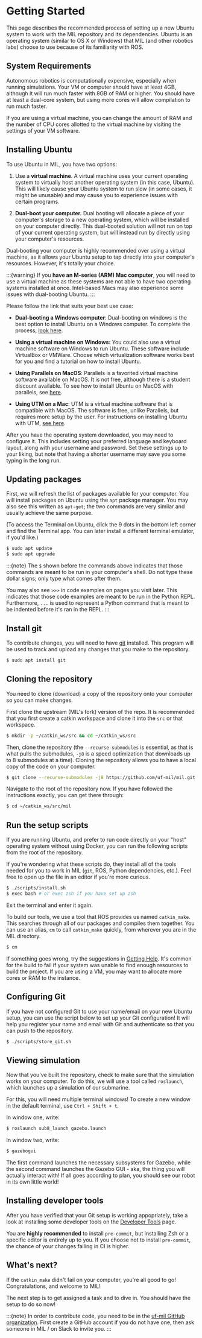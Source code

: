 # Getting Started

This page describes the recommended process of setting up a new Ubuntu system
to work with the MIL repository and its dependencies. Ubuntu is an operating system
(similar to OS X or Windows) that MIL (and other robotics labs) choose to use
because of its familiarity with ROS.

## System Requirements

Autonomous robotics is computationally expensive, especially when running simulations.
Your VM or computer should have at least 4GB, although it will run much faster with
8GB of RAM or higher. You should have at least a dual-core system, but using
more cores will allow compilation to run much faster.

If you are using a virtual machine, you can change the amount of RAM and the
number of CPU cores allotted to the virtual machine by visiting the settings
of your VM software.

## Installing Ubuntu

To use Ubuntu in MIL, you have two options:

1. Use a **virtual machine**. A virtual machine uses your current operating system
to virtually host another operating system (in this case, Ubuntu). This will
likely cause your Ubuntu system to run slow (in some cases, it might be unusable)
and may cause you to experience issues with certain programs.

2. **Dual-boot your computer.** Dual booting will allocate a piece of your computer's
storage to a new operating system, which will be installed on your computer directly.
This dual-booted solution will not run on top of your current operating system, but
will instead run by directly using your computer's resources.

Dual-booting your computer is highly recommended over using a virtual machine,
as it allows your Ubuntu setup to tap directly into your computer's resources.
However, it's totally your choice.

:::{warning}
If you **have an M-series (ARM) Mac computer**, you will need to use a
virtual machine as these systems are not able to have two operating systems installed
at once. Intel-based Macs may also experience some issues with dual-booting Ubuntu.
:::

Please follow the link that suits your best use case:

* **Dual-booting a Windows computer**: Dual-booting on windows is the best option
to install Ubuntu on a Windows computer. To complete the process, [look here](https://help.ubuntu.com/community/WindowsDualBoot).

* **Using a virtual machine on Windows:** You could also use a virtual machine
software on Windows to run Ubuntu. These software include VirtualBox or VMWare.
Choose which virtualization software works best for you and find a tutorial on how
to install Ubuntu.

* **Using Parallels on MacOS**: Parallels is a favorited virtual machine software
available on MacOS. It is not free, although there is a student discount available.
To see how to install Ubuntu on MacOS with parallels, see
[here](https://peterwitham.com/videos/how-to-install-ubuntu-20-04-lts-on-parallels-for-mac/).

* **Using UTM on a Mac**: UTM is a virtual machine software that is compatible with
MacOS. The software is free, unlike Parallels, but requires more setup by the user.
For instructions on installing Ubuntu with UTM,
[see here](https://mac.getutm.app/gallery/ubuntu-20-04).

After you have the operating system downloaded, you may need to configure it.
This includes setting your preferred language and keyboard layout, along with
your username and password. Set these settings up to your liking, but note that
having a shorter username may save you some typing in the long run.

## Updating packages

First, we will refresh the list of packages available for your computer. You
will install packages on Ubuntu using the `apt` package manager. You may also
see this written as `apt-get`; the two commands are very similar and usually
achieve the same purpose.

(To access the Terminal on Ubuntu, click the 9 dots in the bottom left corner
and find the Terminal app. You can later install a different terminal emulator,
if you'd like.)

```bash
$ sudo apt update
$ sudo apt upgrade
```

:::{note}
The `$` shown before the commands above indicates that those commands are meant
to be run in your computer's shell. Do not type these dollar signs; only type
what comes after them.

You may also see `>>>` in code examples on pages you visit later. This indicates
that those code examples are meant to be run in the Python REPL. Furthermore,
`...` is used to represent a Python command that is meant to be indented before
it's ran in the REPL.
:::

## Install git

To contribute changes, you will need to have [git](https://www.git-scm.com) installed.
This program will be used to track and upload any changes that you make to the repository.

```bash
$ sudo apt install git
```

## Cloning the repository

You need to clone (download) a copy of the repository onto your computer so you
can make changes.

First clone the upstream (MIL's fork) version of the repo. It is recommended
that you first create a catkin workspace and clone it into the `src` or that
workspace.

```bash
$ mkdir -p ~/catkin_ws/src && cd ~/catkin_ws/src
```

Then, clone the repository (the `--recurse-submodules` is essential, as that is
what pulls the submodules, `-j8` is a speed optimization that downloads up to 8
submodules at a time). Cloning the repository allows you to have a local copy
of the code on your computer.

```bash
$ git clone --recurse-submodules -j8 https://github.com/uf-mil/mil.git
```

Navigate to the root of the repository now. If you have followed the
instructions exactly, you can get there through:

```bash
$ cd ~/catkin_ws/src/mil
```

## Run the setup scripts

If you are running Ubuntu, and prefer to run code directly on your "host"
operating system without using Docker, you can run the following scripts from
the root of the repository.

If you're wondering what these scripts do, they install all of the tools needed
for you to work in MIL (``git``, ROS, Python dependencies, etc.). Feel free
to open up the file in an editor if you're more curious.

```bash
$ ./scripts/install.sh
$ exec bash # or exec zsh if you have set up zsh
```

Exit the terminal and enter it again.

To build our tools, we use a tool that ROS provides us named `catkin_make`. This
searches through all of our packages and compiles them together. You can use an
alias, `cm` to call `catkin_make` quickly, from wherever you are in the MIL directory.

```bash
$ cm
```

If something goes wrong, try the suggestions in [Getting Help](help). It's common
for the build to fail if your system was unable to find enough resources to build
the project. If you are using a VM, you may want to allocate more cores or RAM
to the instance.

## Configuring Git

If you have not configured Git to use your name/email on your new Ubuntu setup,
you can use the script below to set up your Git configuration! It will help you
register your name and email with Git and authenticate so that you can push to
the repository.

```bash
$ ./scripts/store_git.sh
```

## Viewing simulation
Now that you've built the repository, check to make sure that the simulation works
on your computer. To do this, we will use a tool called `roslaunch`, which launches
up a simulation of our submarine.

For this, you will need multiple terminal windows! To create a new window in the
default terminal, use `Ctrl + Shift + t`.

In window one, write:

```bash
$ roslaunch sub8_launch gazebo.launch
```

In window two, write:

```bash
$ gazebogui
```

The first command launches the necessary subsystems for Gazebo, while the second command
launches the Gazebo GUI - aka, the thing you will actually interact with! If all
goes according to plan, you should see our robot in its own little world!

## Installing developer tools
After you have verified that your Git setup is working appopriately, take a look
at installing some developer tools on the [Developer Tools](/software/devtools)
page.

You are **highly recommended** to install `pre-commit`, but installing Zsh or
a specific editor is entirely up to you. If you choose not to install `pre-commit`,
the chance of your changes failing in CI is higher.

## What's next?
If the `catkin_make` didn't fail on your computer, you're all good to go!
Congratulations, and welcome to MIL!

The next step is to get assigned a task and to dive in. You should have the setup
to do so now!

:::{note}
In order to contribute code, you need to be in the [uf-mil GitHub organization](https://github.com/uf-mil).
First create a GitHub account if you do not have one, then ask someone in MIL / on Slack
to invite you.
:::
